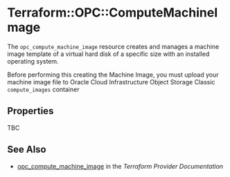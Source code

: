 # Terraform::OPC::ComputeMachineImage

The ``opc_compute_machine_image`` resource creates and manages a machine image template of a virtual hard disk of a specific size with an installed operating system.

Before performing this creating the Machine Image, you must upload your machine image file to Oracle Cloud Infrastructure Object Storage Classic `compute_images` container

## Properties

TBC

## See Also

* [opc_compute_machine_image](https://www.terraform.io/docs/providers/opc/r/compute_machine_image.html) in the _Terraform Provider Documentation_
